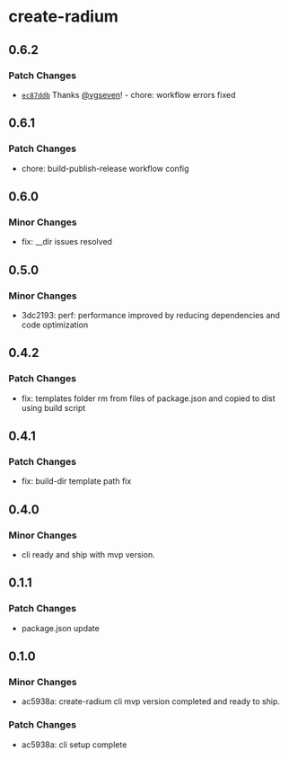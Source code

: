 # create-radium

## 0.6.2

### Patch Changes

- [`ec87ddb`](https://github.com/silver-radium/create-radium/commit/ec87ddbd65687dd94cc4ac85616972c88fca531f) Thanks [@vgseven](https://github.com/vgseven)! - chore: workflow errors fixed

## 0.6.1

### Patch Changes

- chore: build-publish-release workflow config

## 0.6.0

### Minor Changes

- fix: \_\_dir issues resolved

## 0.5.0

### Minor Changes

- 3dc2193: perf: performance improved by reducing dependencies and code optimization

## 0.4.2

### Patch Changes

- fix: templates folder rm from files of package.json and copied to dist using build script

## 0.4.1

### Patch Changes

- fix: build-dir template path fix

## 0.4.0

### Minor Changes

- cli ready and ship with mvp version.

## 0.1.1

### Patch Changes

- package.json update

## 0.1.0

### Minor Changes

- ac5938a: create-radium cli mvp version completed and ready to ship.

### Patch Changes

- ac5938a: cli setup complete
